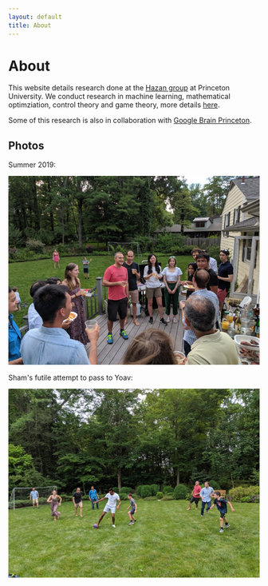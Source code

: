 ```yaml
---
layout: default
title: About
---
```

# About

This website details research done at the [Hazan group](https://www.ehazan.com/) at Princeton University. 
We conduct research in machine learning, mathematical optimziation, control theory and game theory, more details [here](https://www.minregret.com/research/). 

Some of this research is also in collaboration with [Google Brain Princeton](https://sites.google.com/view/gbrainprinceton/home). 


<!--
## Projects
We are currently working on several projects, including two longer-term efforts:
1. **[deluca](http://deluca.fyi)**: An OpenAI Gym inspired library that provides differentiable environments, agents that take advantage of such environments, and benchmarking tools.
2. **[deluca-lung](https://arxiv.org/pdf/2102.06779.pdf)**: Machine learning for mechanical ventilator control.
-->


## Photos
Summer 2019:

![Summer 2019 0](/assets/img/2019-summer-0.jpg)

Sham's futile attempt to pass to Yoav:

![Summer 2019 1](/assets/img/2019-summer-1.jpg)
